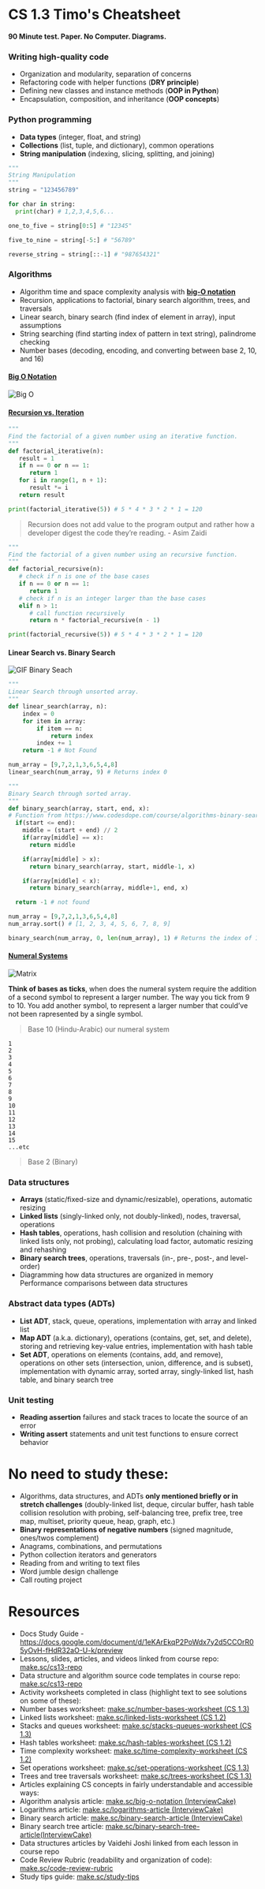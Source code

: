 # CS 1.3 Timo's Cheatsheet
**90 Minute test. Paper. No Computer. Diagrams.**
### Writing high-quality code
* Organization and modularity, separation of concerns
* Refactoring code with helper functions (**DRY principle**)
* Defining new classes and instance methods (**OOP in Python**)
* Encapsulation, composition, and inheritance (**OOP concepts**)

### Python programming
* **Data types** (integer, float, and string)
* **Collections** (list, tuple, and dictionary), common operations
* **String manipulation** (indexing, slicing, splitting, and joining)

```Python
"""
String Manipulation
"""
string = "123456789"

for char in string:
  print(char) # 1,2,3,4,5,6...

one_to_five = string[0:5] # "12345"

five_to_nine = string[-5:] # "56789"

reverse_string = string[::-1] # "987654321"
```
### Algorithms
* Algorithm time and space complexity analysis with [**big-O notation**](https://medium.com/@tmakhlay2/what-is-o-n-big-o-notation-how-to-use-it-e3da8592ac0c "My Blog Post for the Article Assignment")
* Recursion, applications to factorial, binary search algorithm, trees, and traversals
* Linear search, binary search (find index of element in array), input assumptions
* String searching (find starting index of pattern in text string), palindrome checking
* Number bases (decoding, encoding, and converting between base 2, 10, and 16)

#### [Big O Notation](https://medium.com/@tmakhlay2/what-is-o-n-big-o-notation-how-to-use-it-e3da8592ac0c "My Blog Post for the Article Assignment")
![Big O](img/Medium-graph.jpg )

#### [Recursion vs. Iteration](https://medium.com/@asimzaidi/what-is-recursion-what-is-recursion-what-is-recur-dfcfdf51cc21 "By Asim Zaidi")
```Python
"""
Find the factorial of a given number using an iterative function.
"""
def factorial_iterative(n):
   result = 1
   if n == 0 or n == 1:
      return 1
   for i in range(1, n + 1):
      result *= i
   return result

print(factorial_iterative(5)) # 5 * 4 * 3 * 2 * 1 = 120
```

> Recursion does not add value to the program output and rather how a developer digest the code they’re reading. - Asim Zaidi

```Python
"""
Find the factorial of a given number using an recursive function.
"""
def factorial_recursive(n):
   # check if n is one of the base cases
   if n == 0 or n == 1:
      return 1
   # check if n is an integer larger than the base cases
   elif n > 1:
      # call function recursively
      return n * factorial_recursive(n - 1)

print(factorial_recursive(5)) # 5 * 4 * 3 * 2 * 1 = 120
```

#### Linear Search vs. Binary Search
![GIF Binary Seach](img/binary_search.gif)
```Python
"""
Linear Search through unsorted array.
"""
def linear_search(array, n):
    index = 0
    for item in array:
        if item == n:
            return index
        index += 1
    return -1 # Not Found

num_array = [9,7,2,1,3,6,5,4,8]
linear_search(num_array, 9) # Returns index 0
```

```Python
"""
Binary Search through sorted array.
"""
def binary_search(array, start, end, x):
# Function from https://www.codesdope.com/course/algorithms-binary-search/
  if(start <= end):
    middle = (start + end) // 2
    if(array[middle] == x):
      return middle

    if(array[middle] > x):
      return binary_search(array, start, middle-1, x)

    if(array[middle] < x):
      return binary_search(array, middle+1, end, x)

  return -1 # not found

num_array = [9,7,2,1,3,6,5,4,8]
num_array.sort() # [1, 2, 3, 4, 5, 6, 7, 8, 9]

binary_search(num_array, 0, len(num_array), 1) # Returns the index of 1 (0)
```

#### [Numeral Systems](https://medium.com/@tmakhlay2/hexadecimal-base-16-numeral-system-14e6a19e58c1 "My Article about numeral systems")
![Matrix](img/matrix.gif)

**Think of bases as ticks**, when does the numeral system require the addition of a second symbol to represent a larger number. The way you tick from 9 to 10. You add another symbol, to represent a larger number that could’ve not been rapresented by a single symbol.
> Base 10 (Hindu-Arabic) our numeral system
```
1
2
3
4
5
6
7
8
9
10
11
12
13
14
15
...etc
```

> Base 2 (Binary)

### Data structures
* **Arrays** (static/fixed-size and dynamic/resizable), operations, automatic resizing
* **Linked lists** (singly-linked only, not doubly-linked), nodes, traversal, operations
* **Hash tables**, operations, hash collision and resolution (chaining with linked lists only, not probing), calculating load factor, automatic resizing and rehashing
* **Binary search trees**, operations, traversals (in-, pre-, post-, and level-order)
* Diagramming how data structures are organized in memory
Performance comparisons between data structures

### Abstract data types (ADTs)
* **List ADT**, stack, queue, operations, implementation with array and linked list
* **Map ADT** (a.k.a. dictionary), operations (contains, get, set, and delete), storing and retrieving key-value entries, implementation with hash table
* **Set ADT**, operations on elements (contains, add, and remove), operations on other sets (intersection, union, difference, and is subset), implementation with dynamic array, sorted array, singly-linked list, hash table, and binary search tree

### Unit testing
* **Reading assertion** failures and stack traces to locate the source of an error
* **Writing assert** statements and unit test functions to ensure correct behavior

# No need to study these:
* Algorithms, data structures, and ADTs **only mentioned briefly or in stretch challenges** (doubly-linked list, deque, circular buffer, hash table collision resolution with probing, self-balancing tree, prefix tree, tree map, multiset, priority queue, heap, graph, etc.)
* **Binary representations of negative numbers** (signed magnitude, ones/twos complement)
* Anagrams, combinations, and permutations
* Python collection iterators and generators
* Reading from and writing to text files
* Word jumble design challenge
* Call routing project

# Resources
* Docs Study Guide - https://docs.google.com/document/d/1eKArEkqP2PoWdx7y2d5CCOrR05yOvH-fHdR32aO-U-k/preview
* Lessons, slides, articles, and videos linked from course repo: [make.sc/cs13-repo](http://make.sc/cs13-repo)
* Data structure and algorithm source code templates in course repo: [make.sc/cs13-repo](http://make.sc/cs13-repo)
* Activity worksheets completed in class (highlight text to see solutions on some of these):
* Number bases worksheet: [make.sc/number-bases-worksheet (CS 1.3)](https://github.com/Make-School-Courses/CS-1.3-Core-Data-Structures/blob/master/Lessons/slides/NumberBasesWorksheet.pdf)
* Linked lists worksheet: [make.sc/linked-lists-worksheet (CS 1.2)](https://docs.google.com/document/d/1hdhCZtQMwFuXs6x_X5lZYjHj47cTkRnqZiFn846J-pE/preview)
* Stacks and queues worksheet: [make.sc/stacks-queues-worksheet (CS 1.3)](https://docs.google.com/document/d/1zRnzN-QCKkejHTEBMzTQhdquY47Cu0JNbTNrliScVnw/preview)
* Hash tables worksheet: [make.sc/hash-tables-worksheet (CS 1.2)](http://make.sc/hash-tables-worksheet)
* Time complexity worksheet: [make.sc/time-complexity-worksheet (CS 1.2)](http://make.sc/time-complexity-worksheet)
* Set operations worksheet: [make.sc/set-operations-worksheet (CS 1.3)](http://make.sc/set-operations-worksheet)
* Trees and tree traversals worksheet: [make.sc/trees-worksheet (CS 1.3)](http://make.sc/trees-worksheet)
* Articles explaining CS concepts in fairly understandable and accessible ways:
* Algorithm analysis article: [make.sc/big-o-notation (InterviewCake)](https://www.interviewcake.com/article/python/big-o-notation-time-and-space-complexity)
* Logarithms article: [make.sc/logarithms-article (InterviewCake)](http://make.sc/logarithms-article)
* Binary search article: [make.sc/binary-search-article (InterviewCake)](http://make.sc/binary-search-article)
* Binary search tree article: [make.sc/binary-search-tree-article(InterviewCake)](http://make.sc/binary-search-article)
* Data structures articles by Vaidehi Joshi linked from each lesson in course repo
* Code Review Rubric (readability and organization of code): [make.sc/code-review-rubric](http://make.sc/code-review-rubric)
* Study tips guide: [make.sc/study-tips](http://make.sc/study-tips)
